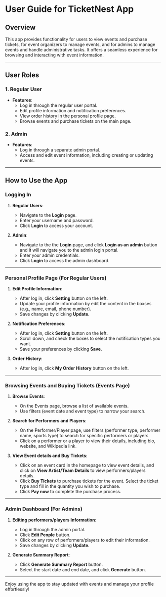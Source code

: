 # User Guide for TicketNest App

## Overview
This app provides functionality for users to view events and purchase tickets, for event organizers to manage events, and for admins to manage events and handle administrative tasks. It offers a seamless experience for browsing and interacting with event information.

---

## User Roles
### 1. **Regular User**
   - **Features**:
     - Log in through the regular user portal.
     - Edit profile information and notification preferences.
     - View order history in the personal profile page.
     - Browse events and purchase tickets on the main page.

### 2. **Admin**
   - **Features**:
     - Log in through a separate admin portal.
     - Access and edit event information, including creating or updating events.

---

## How to Use the App

### Logging In
1. **Regular Users**:
   - Navigate to the **Login** page.
   - Enter your username and password.
   - Click **Login** to access your account.

2. **Admin**:
   - Navigate to the the **Login** page, and click **Login as an admin** button and it will navigate you to the admin login portal.
   - Enter your admin credentials.
   - Click **Login** to access the admin dashboard.

---

### Personal Profile Page (For Regular Users)
1. **Edit Profile Information**:
   - After log in, click **Setting** button on the left.
   - Update your profile information by edit the content in the boxses (e.g., name, email, phone number).
   - Save changes by clicking **Update**.

2. **Notification Preferences**:
   - After log in, click **Setting** button on the left.
   - Scroll down, and check the boxes to select the notification types you want.
   - Save your preferences by clicking **Save**.

3. **Order History**:
   - After log in, click **My Order History** button on the left.

---

### Browsing Events and Buying Tickets (Events Page)
1. **Browse Events**:
   - On the Events page, browse a list of available events.
   - Use filters (event date and event type) to narrow your search.

2. **Search for Performers and Players**:
   - On the Performer/Player page, use filters (performer type, performer name, sports type) to search for specific performers or players.
   - Click on a performer or a player to view their details, including bio, website, and Wikipedia link.

3. **View Event details and Buy Tickets**:
   - Click on an event card in the homepage to view event details, and click on **View Artist/Team Details** to view performers/players details.
   - Click **Buy Tickets** to purchase tickets for the event. Select the ticket type and fill in the quantity you wish to purchase.
   - Click **Pay now** to complete the purchase process.

---

### Admin Dashboard (For Admins)
1. **Editing performers/players Information**:
   - Log in through the admin portal.
   - Click **Edit People** button.
   - Click on any row of performers/players to edit their information.
   - Save changes by clicking **Update**.

2. **Generate Summary Report**:
   - Click **Generate Summary Report** button.
   - Select the start date and end date, and click **Generate** button. 

---

Enjoy using the app to stay updated with events and manage your profile effortlessly!

